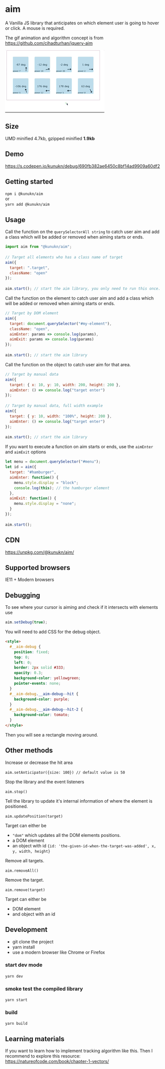 # aim

A Vanilla JS library that anticipates on which element user is going to hover or click.
A mouse is required.

The gif animation and algorithm concept is from https://github.com/cihadturhan/jquery-aim

![test](img/demo.gif "lorem")

## Size

UMD minified 4.7kb, gzipped minified **1.9kb**

## Demo

https://s.codepen.io/kunukn/debug/690fb382ae6450c8bf14ad9909a60df2

## Getting started

`npm i @kunukn/aim`<br>
or<br>
`yarn add @kunukn/aim`

## Usage

Call the function on the `querySelectorAll string` to catch user aim and add a class which will be added or removed when aiming starts or ends.

```javascript
import aim from "@kunukn/aim";

// Target all elements who has a class name of target
aim({
  target: ".target",
  className: "open"
});

aim.start(); // start the aim library, you only need to run this once.
```

Call the function on the element to catch user aim and add a class which will be added or removed when aiming starts or ends.

```javascript
// Target by DOM element
aim({
  target: document.querySelector("#my-element"),
  className: "open",
  aimEnter: params => console.log(params),
  aimExit: params => console.log(params)
});

aim.start(); // start the aim library
```

Call the function on the object to catch user aim for that area.

```js
// Target by manual data
aim({
  target: { x: 10, y: 10, width: 200, height: 200 },
  aimEnter: () => console.log("target enter")
});

// Target by manual data, full width example
aim({
  target: { y: 10, width: "100%", height: 200 },
  aimEnter: () => console.log("target enter")
});

aim.start(); // start the aim library
```

If you want to execute a function on aim starts or ends, use the `aimEnter` and `aimExit` options

```javascript
let menu = document.querySelector("#menu");
let id = aim({
  target: "#hamburger",
  aimEnter: function() {
    menu.style.display = "block";
    console.log(this); // the hamburger element
  },
  aimExit: function() {
    menu.style.display = "none";
  }
});

aim.start();
```

## CDN

https://unpkg.com/@kunukn/aim/

## Supported browsers

IE11 + Modern browsers

## Debugging

To see where your cursor is aiming and check if it intersects with elements use

```javascript
aim.setDebug(true);
```

You will need to add CSS for the debug object.

```html
<style>
  #__aim-debug {
    position: fixed;
    top: 0;
    left: 0;
    border: 2px solid #333;
    opacity: 0.3;
    background-color: yellowgreen;
    pointer-events: none;
  }
  #__aim-debug.__aim-debug--hit {
    background-color: purple;
  }
  #__aim-debug.__aim-debug--hit-2 {
    background-color: tomato;
  }
</style>
```

Then you will see a rectangle moving around.

## Other methods

Increase or decrease the hit area

`aim.setAnticipator({size: 100}) // default value is 50`

Stop the library and the event listeners

`aim.stop()`

Tell the library to update it's internal information of where the element is positioned.

`aim.updatePosition(target)`

Target can either be

- `"dom"` which updates all the DOM elements positions.
- a DOM element
- an object with id `{id: 'the-given-id-when-the-target-was-added', x, y, width, height}`

Remove all targets.

`aim.removeAll()`

Remove the target.

`aim.remove(target)`

Target can either be

- DOM element
- and object with an id

## Development

- git clone the project
- yarn install
- use a modern browser like Chrome or Firefox

### start dev mode

`yarn dev`

### smoke test the compiled library

`yarn start`

### build

`yarn build`

## Learning materials

If you want to learn how to implement tracking algorithm like this. Then I recommend to explore this resource:
https://natureofcode.com/book/chapter-1-vectors/
